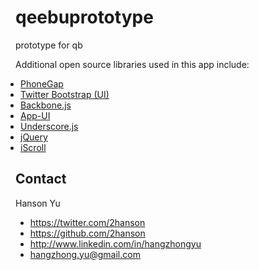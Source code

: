 qeebuprototype
==============

prototype for qb

Additional open source libraries used in this app include:

<ul style="margin: 8px; padding: 0px;">
    <li><a href="http://phonegap.com" target="_blank">PhoneGap</a></li>
    <li><a href="http://twitter.github.com/bootstrap/" target="_blank">Twitter Bootstrap (UI)</a></li>
    <li><a href="http://backbonejs.org/" target="_blank">Backbone.js</a></li>
    <li><a href="triceam.github.com/app-UI/" target="_blank">App-UI</a></li>
    <li><a href="underscorejs.org" target="_blank">Underscore.js</a></li>
    <li><a href="jquery.com" target="_blank">jQuery</a></li>
    <li><a href="cubiq.org/iscroll" target="_blank">iScroll</a></li>
</ul>

## Contact
Hanson Yu

- https://twitter.com/2hanson
- https://github.com/2hanson
- http://www.linkedin.com/in/hangzhongyu
- hangzhong.yu@gmail.com
